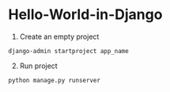 # Hello-World-in-Django

1. Create an empty project
```
django-admin startproject app_name
```

2. Run project
```
python manage.py runserver
```
